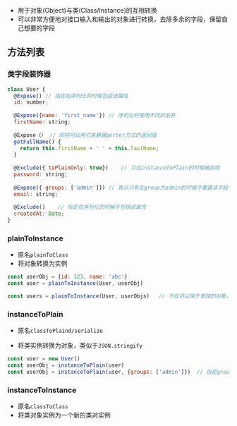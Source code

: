 - 用于对象(Object)与类(Class/Instance)的互相转换
- 可以非常方便地对接口输入和输出的对象进行转换，去除多余的字段，保留自己想要的字段

## 方法列表

### 类字段装饰器

```javascript
class User {
  @Expose()	// 指定在序列化的时候包括该属性
  id: number;
  
  @Expose({name: 'first_name'})	// 序列化时使用不同的名称
  firstName: string;
  
  @Expose（）	// 同样可以用它来暴露getter方法的返回值
  getFullName() {
    return this.firstName + ' ' + this.lastName;
  }
  
  @Exclude({ toPlainOnly: true})	// 只在instanceToPlain的时候被排除
  password: string;
  
  @Expose({ groups: ['admin']})	// 表示只有在group为admin的时候才暴露该字段
  email: string;
  
  @Exclude()	// 指定在序列化的时候不包括该属性
  createdAt: Date;
}
```

### plainToInstance

- 原名`plainToClass`
- 将对象转换为实例

```javascript
const userObj = {id: 123, name: 'abc'}
const user = plainToInstance(User, userObj)

const users = plainToInstance(User, userObjs)	// 不仅可以用于单独的对象，还可以用于列表
```

### instanceToPlain

- 原名`classToPlaind/serialize`

- 将类实例转换为对象，类似于`JSON.stringify`

```javascript
const user = new User()
const userObj = instanceToPlain(user)
const userObj = instanceToPlain(user, {groups: ['admin']})	// 指定group
```

### instanceToInstance

- 原名`classToClass`
- 将类对象实例为一个新的类对实例

